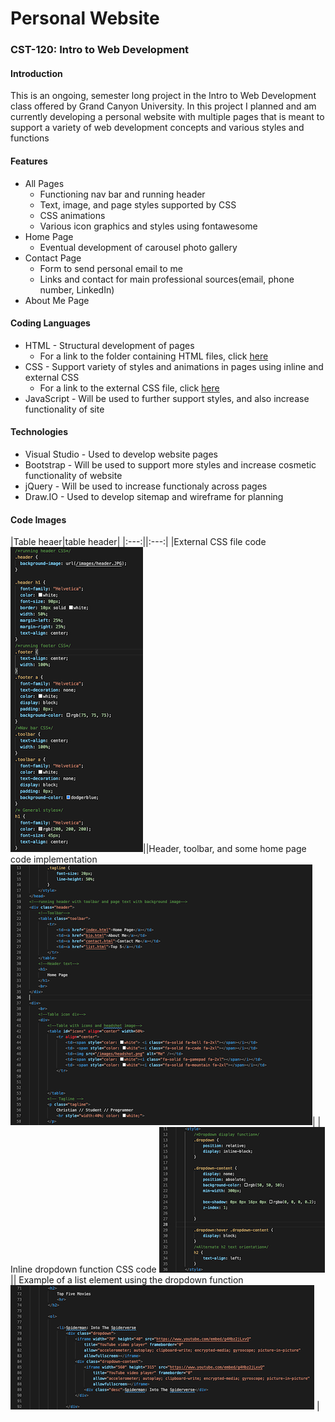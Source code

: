 # Personal Website
### CST-120: Intro to Web Development
#### Introduction
This is an ongoing, semester long project in the Intro to Web Development class offered by Grand Canyon University. In this project I planned and am currently developing a personal website with multiple pages that is meant to support a variety of web development concepts and various styles and functions

#### Features
* All Pages
  * Functioning nav bar and running header
  * Text, image, and page styles supported by CSS
  * CSS animations
  * Various icon graphics and styles using fontawesome
* Home Page
  * Eventual development of carousel photo gallery
* Contact Page
  * Form to send personal email to me 
  * Links and contact for main professional sources(email, phone number, LinkedIn)
* About Me Page
#### Coding Languages
* HTML - Structural development of pages
  * For a link to the folder containing HTML files, click [here](https://github.com/logan-campbell27/personal-website/tree/main/html-files)
* CSS - Support variety of styles and animations in pages using inline and external CSS
  * For a link to the external CSS file, click [here](https://github.com/logan-campbell27/personal-website/blob/main/css/my.css)
* JavaScript - Will be used to further support styles, and also increase functionality of site

#### Technologies
* Visual Studio - Used to develop website pages
* Bootstrap - Will be used to support more styles and increase cosmetic functionality of website
* jQuery - Will be used to increase functionaly across pages
* Draw.IO -  Used to develop sitemap and wireframe for planning

#### Code Images 

|Table heaer|table header|
|:---:||:---:|
|External CSS file code 
![CSS file code](https://github.com/logan-campbell27/personal-website/blob/main/planning-files/css.jpg)||Header, toolbar, and some home page code implementation 
![Implementation](https://github.com/logan-campbell27/personal-website/blob/main/planning-files/homepage.jpg)|
| Inline dropdown function CSS code
![Dropdown Code](https://github.com/logan-campbell27/personal-website/blob/main/planning-files/dropdown.jpg) || Example of a list element using the dropdown function 
![Dropdown Example](https://github.com/logan-campbell27/personal-website/blob/main/planning-files/dropdownExample.jpg)  |


